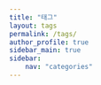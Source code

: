 ```yaml
---
title: "태그"
layout: tags
permalink: /tags/
author_profile: true
sidebar_main: true
sidebar: 
    nav: "categories"
---
```

